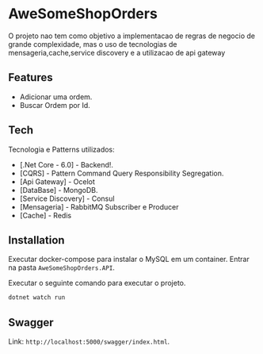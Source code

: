 # AweSomeShopOrders

O projeto nao tem como objetivo a implementacao de regras de negocio de grande complexidade, mas o uso de tecnologias de mensageria,cache,service discovery e a utilizacao de api gateway

## Features

- Adicionar uma ordem.
- Buscar Ordem por Id.

## Tech

Tecnologia e Patterns utilizados:

- [.Net Core - 6.0] - Backend!.
- [CQRS] - Pattern Command Query Responsibility Segregation.
- [Api Gateway] - Ocelot
- [DataBase] - MongoDB.
- [Service Discovery] - Consul
- [Mensageria] - RabbitMQ Subscriber e Producer
- [Cache] - Redis


## Installation

Executar docker-compose para instalar o MySQL em um container.
Entrar na pasta  `AweSomeShopOrders.API`.

Executar o seguinte comando para executar o projeto.

```sh
dotnet watch run
```
## Swagger

Link: `http://localhost:5000/swagger/index.html`.
